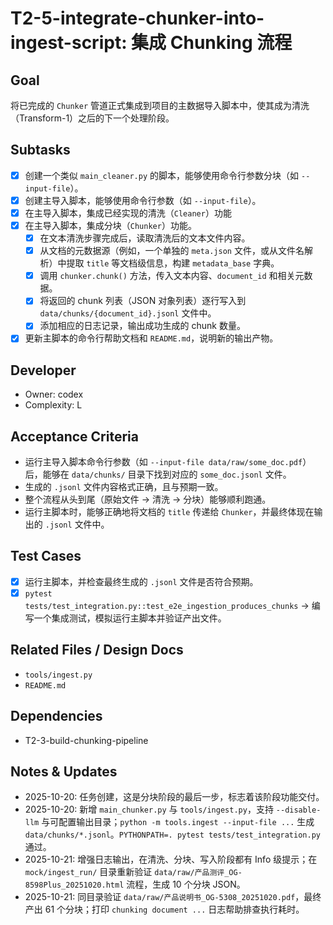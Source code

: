 # T2-5-integrate-chunker-into-ingest-script: 集成 Chunking 流程

## Goal
将已完成的 `Chunker` 管道正式集成到项目的主数据导入脚本中，使其成为清洗（Transform-1）之后的下一个处理阶段。

## Subtasks
- [x] 创建一个类似 `main_cleaner.py` 的脚本，能够使用命令行参数分块（如 `--input-file`）。
- [x] 创建主导入脚本，能够使用命令行参数（如 `--input-file`）。
- [x] 在主导入脚本，集成已经实现的清洗（`Cleaner`）功能
- [x] 在主导入脚本，集成分块（`Chunker`）功能。
    - [x] 在文本清洗步骤完成后，读取清洗后的文本文件内容。
    - [x] 从文档的元数据源（例如，一个单独的 `meta.json` 文件，或从文件名解析）中提取 `title` 等文档级信息，构建 `metadata_base` 字典。
    - [x] 调用 `chunker.chunk()` 方法，传入文本内容、`document_id` 和相关元数据。
    - [x] 将返回的 chunk 列表（JSON 对象列表）逐行写入到 `data/chunks/{document_id}.jsonl` 文件中。
    - [x] 添加相应的日志记录，输出成功生成的 chunk 数量。
- [x] 更新主脚本的命令行帮助文档和 `README.md`，说明新的输出产物。

## Developer
- Owner: codex
- Complexity: L

## Acceptance Criteria
- 运行主导入脚本命令行参数（如 `--input-file data/raw/some_doc.pdf`）后，能够在 `data/chunks/` 目录下找到对应的 `some_doc.jsonl` 文件。
- 生成的 `.jsonl` 文件内容格式正确，且与预期一致。
- 整个流程从头到尾（原始文件 -> 清洗 -> 分块）能够顺利跑通。
- 运行主脚本时，能够正确地将文档的 `title` 传递给 `Chunker`，并最终体现在输出的 `.jsonl` 文件中。

## Test Cases
- [x] 运行主脚本，并检查最终生成的 `.jsonl` 文件是否符合预期。
- [x] `pytest tests/test_integration.py::test_e2e_ingestion_produces_chunks` -> 编写一个集成测试，模拟运行主脚本并验证产出文件。

## Related Files / Design Docs
- `tools/ingest.py`
- `README.md`

## Dependencies
- T2-3-build-chunking-pipeline

## Notes & Updates
- 2025-10-20: 任务创建，这是分块阶段的最后一步，标志着该阶段功能交付。
- 2025-10-20: 新增 `main_chunker.py` 与 `tools/ingest.py`，支持 `--disable-llm` 与可配置输出目录；`python -m tools.ingest --input-file ...` 生成 `data/chunks/*.jsonl`。`PYTHONPATH=. pytest tests/test_integration.py` 通过。
- 2025-10-21: 增强日志输出，在清洗、分块、写入阶段都有 Info 级提示；在 `mock/ingest_run/` 目录重新验证 `data/raw/产品测评_OG-8598Plus_20251020.html` 流程，生成 10 个分块 JSON。
- 2025-10-21: 同目录验证 `data/raw/产品说明书_OG-5308_20251020.pdf`，最终产出 61 个分块；打印 `chunking document ...` 日志帮助排查执行耗时。
